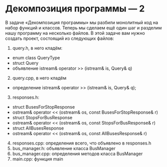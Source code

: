 # Декомпозиция программы — 2

В задаче «Декомпозиция программы» мы разбили монолитный код на набор функций и классов. Теперь мы сделаем ещё один шаг и разделим нашу программу на несколько файлов. В этой задаче вам нужно создать проект, состоящий из следующих файлов:

1. query.h, в него кладём:
- enum class QueryType
- struct Query
- объявление istream& operator >> (istream& is, Query& q)
2. query.cpp, в него кладём
- определение istream& operator >> (istream& is, Query& q);
3. responses.h:
- struct BusesForStopResponse
- ostream& operator << (ostream& os, const BusesForStopResponse& r)
- struct StopsForBusResponse
- ostream& operator << (ostream& os, const StopsForBusResponse& r)
- struct AllBusesResponse
- ostream& operator << (ostream& os, const AllBusesResponse& r)
4. responses.cpp: определения всего, что объявлено в responses.h
5. bus_manager.h: объявление класса BusManager
6. bus_manager.cpp: определения методов класса BusManager
7. main.cpp: функция main
